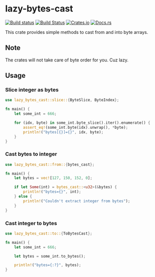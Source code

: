 # lazy-bytes-cast

[![Build status](https://ci.appveyor.com/api/projects/status/hox713p4a6enyfym/branch/master?svg=true)](https://ci.appveyor.com/project/DoumanAsh/lazy-bytes-cast/branch/master)
[![Build Status](https://travis-ci.org/DoumanAsh/lazy-bytes-cast.svg?branch=master)](https://travis-ci.org/DoumanAsh/lazy-bytes-cast)
[![Crates.io](https://img.shields.io/crates/v/lazy-bytes-cast.svg)](https://crates.io/crates/lazy-bytes-cast)
[![Docs.rs](https://docs.rs/lazy-bytes-cast/badge.svg)](https://docs.rs/crate/lazy-bytes-cast/)

This crate provides simple methods to cast from and into byte arrays.

## Note

The crates will not take care of byte order for you. Cuz lazy.


## Usage

### Slice integer as bytes

```rust
use lazy_bytes_cast::slice::{ByteSlice, ByteIndex};

fn main() {
    let some_int = 666;

    for (idx, byte) in some_int.byte_slice().iter().enumerate() {
        assert_eq!(some_int.byte(idx).unwrap(), *byte);
        println!("bytes[{}]={}", idx, byte);
    }
}
```

### Cast bytes to integer

```rust
use lazy_bytes_cast::from::{bytes_cast};

fn main() {
    let bytes = vec![127, 150, 152, 0];

    if let Some(int) = bytes_cast::<u32>(&bytes) {
        println!("bytes={}", int);
    } else {
        println!("Couldn't extract integer from bytes");
    }
}
```

### Cast integer to bytes

```rust
use lazy_bytes_cast::to::{ToBytesCast};

fn main() {
    let some_int = 666;

    let bytes = some_int.to_bytes();

    println!("bytes={:?}", bytes);
}
```

